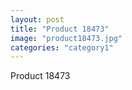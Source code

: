 ```yaml
---
layout: post
title: "Product 18473"
image: "product18473.jpg"
categories: "category1"
---
```

Product 18473
